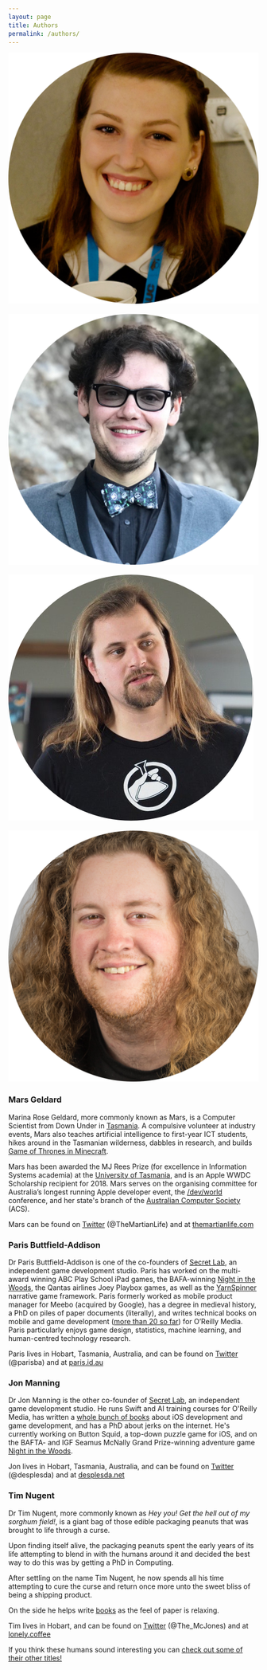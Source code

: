 ```yaml
---
layout: page
title: Authors
permalink: /authors/
---
```


<div class="maxwidth-container">
	<div class="headshot">
		<img src="https://raw.githubusercontent.com/AIwithSwift/AIwithSwift.github.io/master/assets/images/mars.png" />
	</div>
	&emsp;&ensp;
	<div class="headshot">
		<img src="https://raw.githubusercontent.com/AIwithSwift/AIwithSwift.github.io/master/assets/images/paris.png" />
	</div>
	&emsp;&ensp;
	<div class="headshot">
		<img src="https://raw.githubusercontent.com/AIwithSwift/AIwithSwift.github.io/master/assets/images/jon.png" />
	</div>
	&emsp;&ensp;
	<div class="headshot">
		<img src="https://raw.githubusercontent.com/AIwithSwift/AIwithSwift.github.io/master/assets/images/tim.png" />
	</div>
</div>

### Mars Geldard

Marina Rose Geldard, more commonly known as Mars, is a Computer Scientist from Down Under in [Tasmania](https://www.lonelyplanet.com/australia/tasmania). A compulsive volunteer at industry events, Mars also teaches artificial intelligence to first-year ICT students, hikes around in the Tasmanian wilderness, dabbles in research, and builds [Game of Thrones in Minecraft](http://www.westeroscraft.com).

Mars has been awarded the MJ Rees Prize (for excellence in Information Systems academia) at the [University of Tasmania](http://www.utas.edu.au), and is an Apple WWDC Scholarship recipient for 2018. Mars serves on the organising committee for Australia’s longest running Apple developer event, the [/dev/world](https://devworld.com.au) conference, and her state's branch of the [Australian Computer Society](https://www.acs.org.au) (ACS).

Mars can be found on [Twitter](https://twitter.com/TheMartianLife) (@TheMartianLife) and at [themartianlife.com](http://www.themartianlife.com)

### Paris Buttfield-Addison

Dr Paris Buttfield-Addison is one of the co-founders of [Secret Lab](https://www.secretlab.com.au), an independent game development studio. Paris has worked on the multi-award winning ABC Play School iPad games, the BAFA-winning [Night in the Woods](http://www.nightinthewoods.com), the Qantas airlines Joey Playbox games, as well as the [YarnSpinner](http://github.com/thesecretlab/yarnspinner) narrative game framework. Paris formerly worked as mobile product manager for Meebo (acquired by Google), has a degree in medieval history, a PhD on piles of paper documents (literally), and writes technical books on mobile and game development ([more than 20 so far](https://www.amazon.com/default/e/B007RTYDXC/ref=sr_ntt_srch_lnk_1?qid=1531416457&sr=8-1&redirectedFromKindleDbs=true)) for O’Reilly Media. Paris particularly enjoys game design, statistics, machine learning, and human-centred technology research.

Paris lives in Hobart, Tasmania, Australia, and can be found on [Twitter](https://twitter.com/parisba) (@parisba) and at [paris.id.au](http://www.paris.id.au)

### Jon Manning

Dr Jon Manning is the other co-founder of [Secret Lab](https://www.secretlab.com.au), an independent game development studio. He runs Swift and AI training courses for O'Reilly Media, has written a [whole bunch of books](https://www.amazon.com/s/ref=nb_sb_noss?url=search-alias%3Daps&field-keywords=Jonathon+Manning) about iOS development and game development, and has a PhD about jerks on the internet. He's currently working on Button Squid, a top-down puzzle game for iOS, and on the BAFTA- and IGF Seamus McNally Grand Prize-winning adventure game [Night in the Woods](http://www.nightinthewoods.com).

Jon lives in Hobart, Tasmania, Australia, and can be found on [Twitter](https://twitter.com/desplesda) (@desplesda) and at [desplesda.net](http://desplesda.net)

### Tim Nugent

Dr Tim Nugent, more commonly known as *Hey you! Get the hell out of my sorghum field!*, is a giant bag of those edible packaging peanuts that was brought to life through a curse.

Upon finding itself alive, the packaging peanuts spent the early years of its life attempting to blend in with the humans around it and decided the best way to do this was by getting a PhD in Computing.

After settling on the name Tim Nugent, he now spends all his time attempting to cure the curse and return once more unto the sweet bliss of being a shipping product.

On the side he helps write [books](https://www.amazon.com/default/e/B00PJ0L1N6/ref=sr_ntt_srch_lnk_4?qid=1531416457&sr=8-4&redirectedFromKindleDbs=true) as the feel of paper is relaxing.

Tim lives in Hobart, and can be found on [Twitter](https://twitter.com/The_Mcjones) (@The_McJones) and at [lonely.coffee](https://www.lonely.coffee)

<p class="message">If you think these humans sound interesting you can <a href="https://www.secretlab.com.au/books">check out some of their other titles!</a></p>
